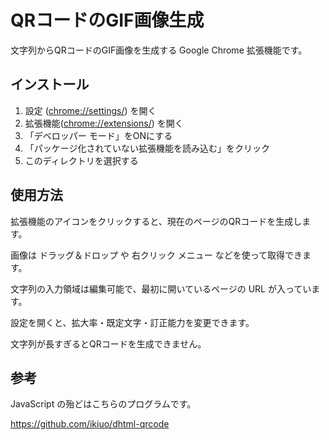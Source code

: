 # QRコードのGIF画像生成

文字列からQRコードのGIF画像を生成する Google Chrome 拡張機能です。

## インストール

1. 設定 ([chrome://settings/](chrome://settings/)) を開く
1. 拡張機能([chrome://extensions/](chrome://extensions/)) を開く
1. 「デベロッパー モード」をONにする
1. 「パッケージ化されていない拡張機能を読み込む」をクリック
1. このディレクトリを選択する

## 使用方法

拡張機能のアイコンをクリックすると、現在のページのQRコードを生成します。

画像は ドラッグ＆ドロップ や 右クリック メニュー などを使って取得できます。

文字列の入力領域は編集可能で、最初に開いているページの URL が入っています。

設定を開くと、拡大率・既定文字・訂正能力を変更できます。

文字列が長すぎるとQRコードを生成できません。

## 参考

JavaScript の殆どはこちらのプログラムです。

https://github.com/ikiuo/dhtml-qrcode
